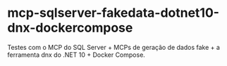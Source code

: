 # mcp-sqlserver-fakedata-dotnet10-dnx-dockercompose
Testes com o MCP do SQL Server + MCPs de geração de dados fake + a ferramenta dnx do .NET 10 + Docker Compose.
